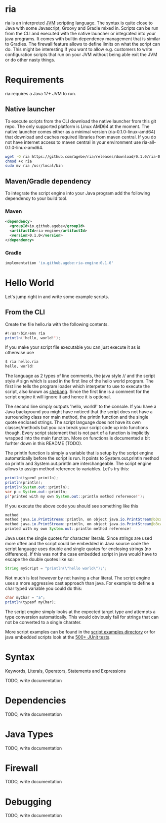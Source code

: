 # ria

ria is an interpreted [JVM](https://en.wikipedia.org/wiki/Java_virtual_machine) scripting language. The syntax is quite close to Java with some Javascript, Groovy and Gradle mixed in. Scripts can be run from the CLI and executed with the native launcher or integrated into your java programs. It comes with builtin dependency management that is similar to Gradles. The firewall feature allows to define limits on what the script can do. This might be interesting If you want to allow e.g. customers to write configuration scripts that run on your JVM without being able exit the JVM or do other nasty things.

# Requirements

ria requires a Java 17+ JVM to run.

## Native launcher

To execute scripts from the CLI download the native launcher from this git repo. The only supported platform is Linux AMD64 at the moment. The native launcher comes either as a minimal version (ria-0.1.0-linux-amd64) that download and caches required libraries from maven central. If you do not have internet access to maven central in your environment use ria-all-0.1.0-linux-amd64.

```bash
wget -O ria https://github.com/agebe/ria/releases/download/0.1.0/ria-0.1.0-linux-amd64
chmod +x ria
sudo mv ria /usr/local/bin
```

## Maven/Gradle dependency

To integrate the script engine into your Java program add the following dependency to your build tool.

### Maven
```xml
<dependency>
  <groupId>io.github.agebe</groupId>
  <artifactId>ria-engine</artifactId>
  <version>0.1.0</version>
</dependency>
```

### Gradle
```gradle
implementation 'io.github.agebe:ria-engine:0.1.0'
```

# Hello World

Let's jump right in and write some example scripts.

## From the CLI

Create the file hello.ria with the following contents.

```java
#!/usr/bin/env ria
println('hello, world!');
```

If you make your script file executable you can just execute it as is otherwise use

```bash
$ ria hello.ria
hello, world!
```

The language as 2 types of line comments, the java style // and the script style # sign which is used in the first line of the hello world program. The first line tells the program loader which interpeter to use to execute the script, also known as [shebang](https://en.wikipedia.org/wiki/Shebang_(Unix)). Since the first line is a comment for the script engine it will ignore it and hence it is optional.

The second line simply outputs 'hello, world!' to the console. If you have a Java background you might have noticed that the script does not have a surrounding class nor main method, the println function and the single quote enclosed strings. The script language does not have its own classes/methods but you can break your script code up into functions though. Every script statement that is not part of a function is implicitly wrapped into the main function. More on functions is documented a bit furhter down in this README (TODO).

The println function is simply a variable that is setup by the script engine automatically before the script is run. It points to System.out.println method so println and System.out.println are interchangeable. The script engine allows to assign method reference to variables. Let's try this:

```java
println(typeof println);
println(println);
println(System.out::println);
var p = System.out::println;
p('printed with my own System.out::println method reference!');
```

If you execute the above code you should see something like this

```java
method
method java.io.PrintStream::println, on object java.io.PrintStream@b3ca52e
method java.io.PrintStream::println, on object java.io.PrintStream@b3ca52e
printed with my own System.out::println method reference!
```

Java uses the single quotes for character literals. Since strings are used more often and the script could be embedded in Java source code the script language uses double and single quotes for enclosing strings (no difference). If this was not the case embedded script in java would have to escape the double quotes like so:

```java
String myScript = "println(\"hello world\");";
```

Not much is lost however by not having a char literal. The script engine uses a more aggressive cast approach than java. For example to define a char typed variable you could do this:
```java
char myChar = "a";
println(typeof myChar);
```
The script engine simply looks at the expected target type and attempts a type conversion automatically. This would obviously fail for strings that can not be converted to a single charater.

More script examples can be found in the [script examples directory](https://github.com/agebe/ria/tree/main/ria-engine/src/test/resources/org/ria/example) or for java embedded scripts look at the [500+ JUnit tests](https://github.com/agebe/ria/tree/main/ria-engine/src/test/java/org/ria).

# Syntax

Keywords, Literals, Operators, Statements and Expressions

TODO, write documentation

# Dependencies

TODO, write documentation

# Java Types

TODO, write documentation

# Firewall

TODO, write documentation

# Debugging

TODO, write documentation
